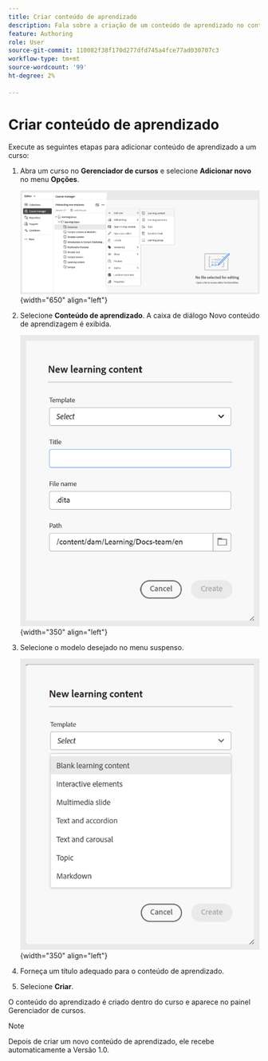 ```yaml
---
title: Criar conteúdo de aprendizado
description: Fala sobre a criação de um conteúdo de aprendizado no conteúdo de aprendizado e treinamento.
feature: Authoring
role: User
source-git-commit: 110082f38f170d277dfd745a4fce77ad030707c3
workflow-type: tm+mt
source-wordcount: '99'
ht-degree: 2%

---
```


# Criar conteúdo de aprendizado

Execute as seguintes etapas para adicionar conteúdo de aprendizado a um curso:

1. Abra um curso no **Gerenciador de cursos** e selecione **Adicionar novo** no menu **Opções**.

   ![](assets/workflow-learning-content.png){width="650" align="left"}

1. Selecione **Conteúdo de aprendizado**.
A caixa de diálogo Novo conteúdo de aprendizagem é exibida.

   ![](assets/learning-content-dialog.png){width="350" align="left"}

1. Selecione o modelo desejado no menu suspenso.

   ![](assets/template-types-lc.png){width="350" align="left"}

1. Forneça um título adequado para o conteúdo de aprendizado.
1. Selecione **Criar**.

O conteúdo do aprendizado é criado dentro do curso e aparece no painel Gerenciador de cursos.

>[!NOTE]
>
> Depois de criar um novo conteúdo de aprendizado, ele recebe automaticamente a Versão 1.0.

